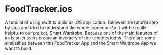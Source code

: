 # FoodTracker.ios
A tutorial of using swift to build an iOS application. Followed the tutorial step by step and tried to understand the whole procedure.\n
It will be really helpful to our project, Smart Wardrobe. Because one of the main features of its is to let users create an inventory of their clothes items. There are some similarities between this FoodTracker App and the Smart Wardrobe App we want to bulid.
